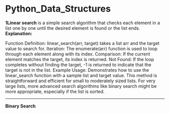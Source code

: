 # Python_Data_Structures

**1Linear search**  is a simple search algorithm that checks each element in a list one by one until the desired element is found or the list ends. 
**Explanation:**

Function Definition: linear_search(arr, target) takes a list arr and the target value to search for.
Iteration: 
The enumerate(arr) function is used to loop through each element along with its index.
Comparison: 
If the current element matches the target, its index is returned.
Not Found: 
If the loop completes without finding the target, -1 is returned to indicate that the target is not in the list.
Example Usage:
Demonstrates how to use the linear_search function with a sample list and target value.
This method is straightforward and efficient for small to moderately sized lists. For very large lists, more advanced search algorithms like binary search might be more appropriate, especially if the list is sorted.


----------------------------------------------------

**Binary Search**






